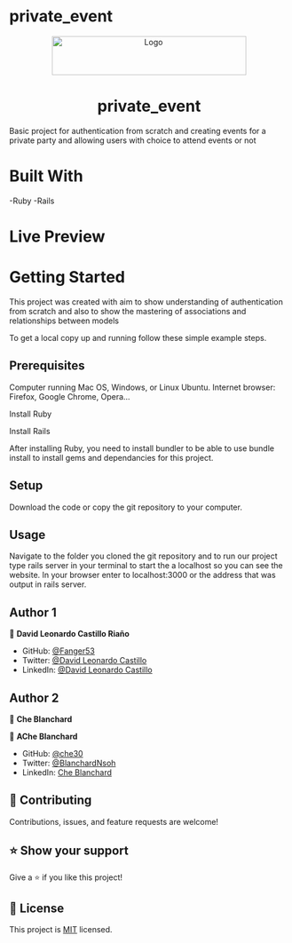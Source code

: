 # private_event
<p align="center">
  <a href="https://github.com/Fanger53/telegram_bot_Alfred">
    <img src="https://res.cloudinary.com/growsurf-prod/image/upload/v1582211139/production/gnysw2objzekbagrqiax.png" alt="Logo" width="350" height="70">
  </a>
</p>
 <h1 align="center">private_event </h1>

 Basic project for authentication from scratch  and creating events  for a private party and allowing users with choice to attend events or not 
 

# Built With
-Ruby
-Rails


# Live Preview

# Getting Started
This project was created with aim to  show understanding of authentication from scratch and also to show the mastering of associations and relationships between models

To get a local copy up and running follow these simple example steps.

## Prerequisites
Computer running Mac OS, Windows, or Linux Ubuntu. Internet browser: Firefox, Google Chrome, Opera...

Install Ruby

Install Rails

After installing Ruby, you need to install bundler to be able to use bundle install to install gems and dependancies for this project.

## Setup

Download the code or copy the git repository to your computer.

## Usage

Navigate to the folder you cloned the git repository and to run our project type rails server in your terminal to start the a localhost so you can see the website. In your browser enter to localhost:3000 or the address that was output in rails server.

## Author 1

👤 **David Leonardo Castillo Riaño**

- GitHub: [@Fanger53](https://github.com/Fanger53)
- Twitter: [@David Leonardo Castillo](https://twitter.com/DavidLe97005129)
- LinkedIn: [@David Leonardo Castillo](https://www.linkedin.com/in/david-castillo-61ba10b8)

## Author 2


 👤 **Che Blanchard**

👤 **AChe Blanchard**

- GitHub: [@che30](https://github.com/che30)
- Twitter: [@BlanchardNsoh](https://twitter.com/che55085128 )
- LinkedIn: [Che Blanchard](https://www.linkedin.com/in/che-nsoh-9455271b0/)


## 🤝 Contributing

Contributions, issues, and feature requests are welcome!



## ⭐ Show your support

Give a ⭐️ if you like this project!



## 📝 License

This project is [MIT](https://opensource.org/licenses/MIT) licensed.